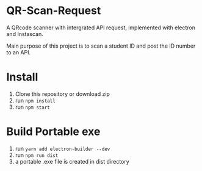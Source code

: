 # QR-Scan-Request
A QRcode scanner with intergrated API request, implemented with electron and Instascan.

Main purpose of this project is to scan a student ID and post the ID number to an API.  

# Install
1. Clone this repository or download zip
2. run `npm install`
3. run `npm start`

# Build Portable exe 
1. run `yarn add electron-builder --dev`
2. run `npm run dist`
3. a portable .exe file is created in dist directory
